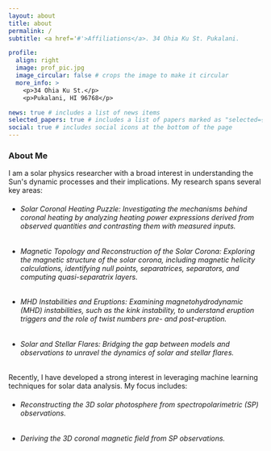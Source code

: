 ```yaml
---
layout: about
title: about
permalink: /
subtitle: <a href='#'>Affiliations</a>. 34 Ohia Ku St. Pukalani.

profile:
  align: right
  image: prof_pic.jpg
  image_circular: false # crops the image to make it circular
  more_info: >
    <p>34 Ohia Ku St.</p>
    <p>Pukalani, HI 96768</p>

news: true # includes a list of news items
selected_papers: true # includes a list of papers marked as "selected={true}"
social: true # includes social icons at the bottom of the page
---
```

### About Me

I am a solar physics researcher with a broad interest in understanding the Sun's dynamic processes and their implications. My research spans several key areas:

- ###### Solar Coronal Heating Puzzle: Investigating the mechanisms behind coronal heating by analyzing heating power expressions derived from observed quantities and contrasting them with measured inputs.

- ###### Magnetic Topology and Reconstruction of the Solar Corona: Exploring the magnetic structure of the solar corona, including magnetic helicity calculations, identifying null points, separatrices, separators, and computing quasi-separatrix layers.

- ###### MHD Instabilities and Eruptions: Examining magnetohydrodynamic (MHD) instabilities, such as the kink instability, to understand eruption triggers and the role of twist numbers pre- and post-eruption.

- ###### Solar and Stellar Flares: Bridging the gap between models and observations to unravel the dynamics of solar and stellar flares.


Recently, I have developed a strong interest in leveraging machine learning techniques for solar data analysis. My focus includes:

- ###### Reconstructing the 3D solar photosphere from spectropolarimetric (SP) observations.

- ###### Deriving the 3D coronal magnetic field from SP observations.

